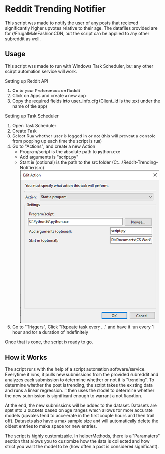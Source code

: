 # Reddit Trending Notifier
This script was made to notify the user of any posts that recieved significantly higher upvotes relative to their age. The datafiles provided are for r/FrugalMaleFashionCDN, but the script can be applied to any other subreddit as well. 

## Usage
This script was made to run with Windows Task Scheduler, but any other scirpt automation service will work.

Setting up Reddit API
1. Go to your Preferences on Reddit 
2. Click on Apps and create a new app
3. Copy the required fields into user_info.cfg (Client_id is the text under the name of the app)

Setting up Task Scheduler
1. Open Task Scheduler
2. Create Task
3. Select Run whether user is logged in or not (this will prevent a console from popping up each time the script is run)
4. Go to "Actions", and create a new Action
   - Program/script is the absolute path to python.exe
   - Add arguments is "script.py"
   - Start in (optional) is the path to the src folder (C:...\Reddit-Trending-Notifier\src)
![alt text](https://github.com/jli97/Reddit-Trending-Notifier-/blob/master/extras/readme_task.png)
5. Go to "Triggers", Click "Repeate task every ..." and have it run every 1 hour and for a duration of indefinitely

Once that is done, the script is ready to go. 

## How it Works
The script runs with the help of a script automation software/service. Everytime it runs, it pulls new submissions from the provided subreddit and analyzes each submission to determine whether or not it is "trending". To determine whether the post is trending, the script takes the existing data and runs a linear regression. It then uses the model to determine whether the new submission is significant enough to warrant a notifiacation. 

At the end, the new submissions will be added to the dataset. Datasets are split into 3 buckets based on age ranges which allows for more accurate models (upvotes tend to accelerate in the first couple hours and then trail off). Datasets also have a max sample size and will automatically delete the oldest entries to make space for new entries. 

The script is highly customizable. In helperMethods, there is a "Paramaters" section that allows you to customize how the data is collected and how strict you want the model to be (how often a post is considered significant). 
